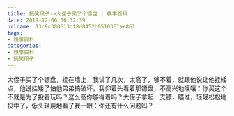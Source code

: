 ```yaml
---
title: 搞笑段子->大侄子买了个镖盘 | 糗事百科
date: 2019-12-06 06:32:39
urlname: 13c9c380613df8d8452b9510361ae861
tags: 
- 糗事百科
categories:
- 糗事百科
- 搞笑段子
---
```

大侄子买了个镖盘，挂在墙上，我试了几次，太高了，够不着，就跟他说让他挂矮点，他说挂矮了怕他弟弟搞破坏，我仰着头看着那镖盘，不高兴地嚷嚷：你买这个不就是为了投着玩吗？这么高你够得着吗？大侄子拿起一支镖，瞄准，轻轻松松地投中了，低头轻蔑地看了我一眼：你还有什么问题吗？



